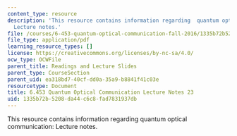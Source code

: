```yaml
---
content_type: resource
description: 'This resource contains information regarding  quantum optical communication:
  Lecture notes.'
file: /courses/6-453-quantum-optical-communication-fall-2016/1335b72b5208da44c6c8fad7831937db_MIT6_453F16_Lect23.pdf
file_type: application/pdf
learning_resource_types: []
license: https://creativecommons.org/licenses/by-nc-sa/4.0/
ocw_type: OCWFile
parent_title: Readings and Lecture Slides
parent_type: CourseSection
parent_uid: ea318bd7-40cf-dd0a-35a9-b8841f41c03e
resourcetype: Document
title: 6.453 Quantum Optical Communication Lecture Notes 23
uid: 1335b72b-5208-da44-c6c8-fad7831937db
---
```

This resource contains information regarding  quantum optical communication: Lecture notes.